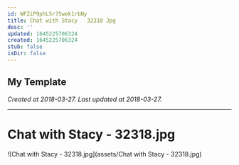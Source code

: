 ```yaml
---
id: WFZiP9phL5r75wek1rbNy
title: Chat with Stacy   32318 Jpg
desc: ''
updated: 1645225706324
created: 1645225706324
stub: false
isDir: false
---
```

My Template
---

_Created at 2018-03-27._
_Last updated at 2018-03-27._




---

# Chat with Stacy - 32318.jpg


![Chat with Stacy - 32318.jpg](assets/Chat with Stacy - 32318.jpg)

